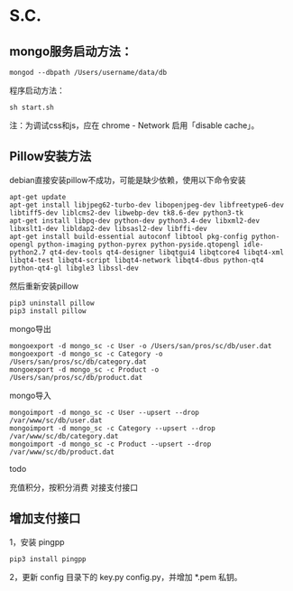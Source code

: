 # S.C.

## mongo服务启动方法：

```
mongod --dbpath /Users/username/data/db
```

程序启动方法：

```
sh start.sh
```

注：为调试css和js，应在 chrome - Network 启用「disable cache」。

## Pillow安装方法

debian直接安装pillow不成功，可能是缺少依赖，使用以下命令安装

```
apt-get update
apt-get install libjpeg62-turbo-dev libopenjpeg-dev libfreetype6-dev libtiff5-dev liblcms2-dev libwebp-dev tk8.6-dev python3-tk
apt-get install libpq-dev python-dev python3.4-dev libxml2-dev libxslt1-dev libldap2-dev libsasl2-dev libffi-dev
apt-get install build-essential autoconf libtool pkg-config python-opengl python-imaging python-pyrex python-pyside.qtopengl idle-python2.7 qt4-dev-tools qt4-designer libqtgui4 libqtcore4 libqt4-xml libqt4-test libqt4-script libqt4-network libqt4-dbus python-qt4 python-qt4-gl libgle3 libssl-dev

```

然后重新安装pillow

```
pip3 uninstall pillow
pip3 install pillow
```

mongo导出


```
mongoexport -d mongo_sc -c User -o /Users/san/pros/sc/db/user.dat
mongoexport -d mongo_sc -c Category -o /Users/san/pros/sc/db/category.dat
mongoexport -d mongo_sc -c Product -o /Users/san/pros/sc/db/product.dat
```

mongo导入


```
mongoimport -d mongo_sc -c User --upsert --drop /var/www/sc/db/user.dat
mongoimport -d mongo_sc -c Category --upsert --drop /var/www/sc/db/category.dat
mongoimport -d mongo_sc -c Product --upsert --drop /var/www/sc/db/product.dat
```

todo

充值积分，按积分消费
对接支付接口

## 增加支付接口

1，安装 pingpp

```
pip3 install pingpp
```

2，更新 config 目录下的 key.py config.py，并增加 *.pem 私钥。